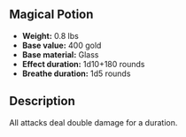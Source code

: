 ## Magical Potion

- **Weight:** 0.8 lbs
- **Base value:** 400 gold
- **Base material:** Glass
- **Effect duration:** 1d10+180 rounds
- **Breathe duration:** 1d5 rounds

## Description

All attacks deal double damage for a duration.
